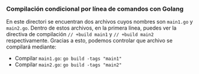 ### Compilación condicional por línea de comandos con Golang

En este directori se encuentran dos archivos cuyos nombres son `main1.go` y `main2.go`. Dentro de estos archivos, en la primera línea, puedes ver la directiva de compilación `// +build main1` y `// +build main2` respectivamente. Gracias a esto, podemos controlar que archivo se compilará mediante:
- Compilar `main1.go`: `go build -tags "main1"`
- Compilar `main2.go`: `go build -tags "main2"`

